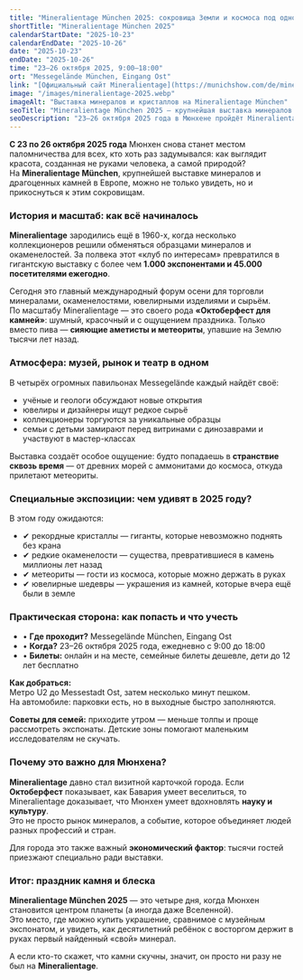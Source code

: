 ```yaml
---
title: "Mineralientage München 2025: сокровища Земли и космоса под одной крышей"
shortTitle: "Mineralientage München 2025"
calendarStartDate: "2025-10-23"
calendarEndDate: "2025-10-26"
date: "2025-10-23"
endDate: "2025-10-26"
time: "23–26 октября 2025, 9:00–18:00"
ort: "Messegelände München, Eingang Ost"
link: "[Официальный сайт Mineralientage](https://munichshow.com/de/mineralientage-muenchen)"
image: "/images/mineralientage-2025.webp"
imageAlt: "Выставка минералов и кристаллов на Mineralientage München"
seoTitle: "Mineralientage München 2025 — крупнейшая выставка минералов и камней в Европе"
seoDescription: "23–26 октября 2025 года в Мюнхене пройдёт Mineralientage — крупнейшая европейская выставка минералов, окаменелостей, ювелирных изделий и метеоритов. Более 1.000 экспонентов и 45.000 посетителей."
---
```


**С 23 по 26 октября 2025 года** Мюнхен снова станет местом паломничества для всех, кто хоть раз задумывался: как выглядит красота, созданная не руками человека, а самой природой?  
На **Mineralientage München**, крупнейшей выставке минералов и драгоценных камней в Европе, можно не только увидеть, но и прикоснуться к этим сокровищам.

### История и масштаб: как всё начиналось

**Mineralientage** зародились ещё в 1960-х, когда несколько коллекционеров решили обменяться образцами минералов и окаменелостей. За полвека этот «клуб по интересам» превратился в гигантскую выставку с более чем **1.000 экспонентами и 45.000 посетителями ежегодно**.  

Сегодня это главный международный форум осени для торговли минералами, окаменелостями, ювелирными изделиями и сырьём.  
По масштабу Mineralientage — это своего рода **«Октоберфест для камней»**: шумный, красочный и с ощущением праздника. Только вместо пива — **сияющие аметисты и метеориты**, упавшие на Землю тысячи лет назад.

### Атмосфера: музей, рынок и театр в одном

В четырёх огромных павильонах Messegelände каждый найдёт своё:

- учёные и геологи обсуждают новые открытия  
- ювелиры и дизайнеры ищут редкое сырьё  
- коллекционеры торгуются за уникальные образцы  
- семьи с детьми замирают перед витринами с динозаврами и участвуют в мастер-классах  

Выставка создаёт особое ощущение: будто попадаешь в **странствие сквозь время** — от древних морей с аммонитами до космоса, откуда прилетают метеориты.

### Специальные экспозиции: чем удивят в 2025 году?

В этом году ожидаются:

- ✔ рекордные кристаллы — гиганты, которые невозможно поднять без крана  
- ✔ редкие окаменелости — существа, превратившиеся в камень миллионы лет назад  
- ✔ метеориты — гости из космоса, которые можно держать в руках  
- ✔ ювелирные шедевры — украшения из камней, которые вчера ещё были в земле  

### Практическая сторона: как попасть и что учесть

- • **Где проходит?** Messegelände München, Eingang Ost  
- • **Когда?** 23–26 октября 2025 года, ежедневно с 9:00 до 18:00  
- • **Билеты:** онлайн и на месте, семейные билеты дешевле, дети до 12 лет бесплатно  

**Как добраться:**  
Метро U2 до Messestadt Ost, затем несколько минут пешком.  
На автомобиле: парковки есть, но в выходные быстро заполняются.  

**Советы для семей:** приходите утром — меньше толпы и проще рассмотреть экспонаты. Детские зоны помогают маленьким исследователям не скучать.

### Почему это важно для Мюнхена?

**Mineralientage** давно стал визитной карточкой города. Если **Октоберфест** показывает, как Бавария умеет веселиться, то Mineralientage доказывает, что Мюнхен умеет вдохновлять **науку и культуру**.  
Это не просто рынок минералов, а событие, которое объединяет людей разных профессий и стран.  

Для города это также важный **экономический фактор**: тысячи гостей приезжают специально ради выставки.

### Итог: праздник камня и блеска

**Mineralientage München 2025** — это четыре дня, когда Мюнхен становится центром планеты (а иногда даже Вселенной).  
Это место, где можно купить украшение, сравнимое с музейным экспонатом, и увидеть, как десятилетний ребёнок с восторгом держит в руках первый найденный «свой» минерал.  

А если кто-то скажет, что камни скучны, значит, он просто ни разу не был на **Mineralientage**.
